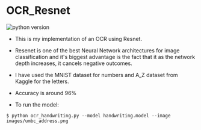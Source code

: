 # OCR_Resnet

![python version](https://img.shields.io/badge/python-3.6%2C3.7%2C3.8-blue?logo=python)

- This is my implementation of an OCR using Resnet. 

- Resenet is one of the best Neural Network architectures for image classification and it's biggest advantage is the fact that it as the network depth increases, it cancels negative outcomes.

- I have used the MNIST dataset for numbers and A_Z dataset from Kaggle for the letters.

- Accuracy is around 96%

- To run the model:
```
$ python ocr_handwriting.py --model handwriting.model --image images/umbc_address.png
```
